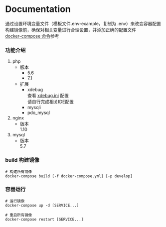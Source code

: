 # Documentation

通过设置环境变量文件（模板文件.env-example，复制为 .env）来改变容器配置        
构建镜像前，确保对相关变量进行合理设置，并添加正确的配置文件      
[docker-compose 命令](https://yeasy.gitbooks.io/docker_practice/content/compose/commands.html)参考        
### 功能介绍
1. php
    - 版本
        * 5.6
        * 7.1
    - 扩展
        * xdebug    
            查看 [xdebug.ini](./php/xdebug.ini) 配置    
            请自行完成相关IDE配置
        * mysqli
        * pdo_mysql
2. nginx
    - 版本    
        1.10
3. mysql
    - 版本    
        5.7

### build 构建镜像
```
# 构建所有镜像
docker-compose build [-f docker-compose.yml] [-p develop]
```

### 容器运行
```
# 运行镜像
docker-compose up -d [SERVICE...]

# 重启所有镜像
docker-compose restart [SERVICE...]
```
